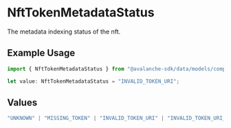# NftTokenMetadataStatus

The metadata indexing status of the nft.

## Example Usage

```typescript
import { NftTokenMetadataStatus } from "@avalanche-sdk/data/models/components";

let value: NftTokenMetadataStatus = "INVALID_TOKEN_URI";
```

## Values

```typescript
"UNKNOWN" | "MISSING_TOKEN" | "INVALID_TOKEN_URI" | "INVALID_TOKEN_URI_SCHEME" | "UNREACHABLE_TOKEN_URI" | "THROTTLED_TOKEN_URI" | "METADATA_CONTENT_TOO_LARGE" | "INVALID_METADATA" | "INVALID_METADATA_JSON" | "INDEXED" | "UNINDEXED"
```